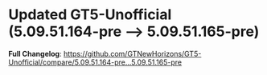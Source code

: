 # Updated GT5-Unofficial (5.09.51.164-pre -->  5.09.51.165-pre)
**Full Changelog**: https://github.com/GTNewHorizons/GT5-Unofficial/compare/5.09.51.164-pre...5.09.51.165-pre

